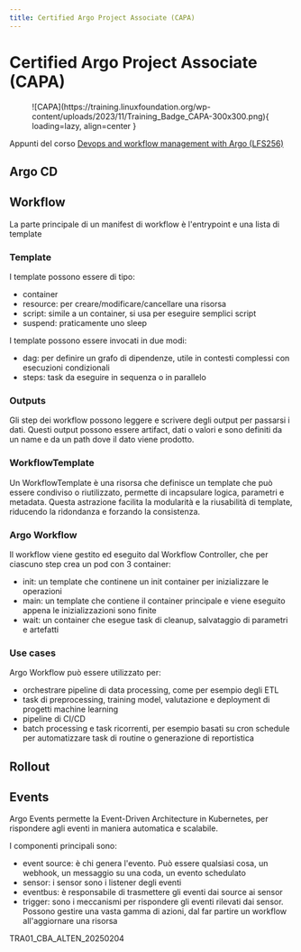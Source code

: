 ```yaml
---
title: Certified Argo Project Associate (CAPA)
---
```


# Certified Argo Project Associate (CAPA)

<figure markdown="span">
![CAPA](https://training.linuxfoundation.org/wp-content/uploads/2023/11/Training_Badge_CAPA-300x300.png){ loading=lazy, align=center }
</figure>


Appunti del corso [Devops and workflow management with Argo (LFS256)](https://training.linuxfoundation.org/training/devops-and-workflow-management-with-argo-lfs256/)

## Argo CD


## Workflow

La parte principale di un manifest di workflow è l'entrypoint e una lista di template

### Template

I template possono essere di tipo:

- container
- resource: per creare/modificare/cancellare una risorsa
- script: simile a un container, si usa per eseguire semplici script
- suspend: praticamente uno sleep

I template possono essere invocati in due modi:

- dag: per definire un grafo di dipendenze, utile in contesti complessi con esecuzioni condizionali
- steps: task da eseguire in sequenza o in parallelo

### Outputs

Gli step dei workflow possono leggere e scrivere degli output per passarsi i dati.
Questi output possono essere artifact, dati o valori e sono definiti da un name e da un path dove il dato viene prodotto.

### WorkflowTemplate

Un WorkflowTemplate è una risorsa che definisce un template che può essere condiviso o riutilizzato, permette di incapsulare logica, parametri e metadata.
Questa astrazione facilita la modularità e la riusabilità di template, riducendo la ridondanza e forzando la consistenza.

### Argo Workflow

Il workflow viene gestito ed eseguito dal Workflow Controller, che per ciascuno step crea un pod con 3 container:

- init: un template che continene un init container per inizializzare le operazioni
- main: un template che contiene il container principale e viene eseguito appena le inizializzazioni sono finite
- wait: un container che esegue task di cleanup, salvataggio di parametri e artefatti

### Use cases

Argo Workflow può essere utilizzato per:

- orchestrare pipeline di data processing, come per esempio degli ETL
- task di preprocessing, training model, valutazione e deployment di progetti machine learning
- pipeline di CI/CD
- batch processing e task ricorrenti, per esempio basati su cron schedule per automatizzare task di routine o generazione di reportistica

## Rollout

## Events

Argo Events permette la Event-Driven Architecture in Kubernetes, per rispondere agli eventi in maniera automatica e scalabile.

I componenti principali sono:

- event source: è chi genera l'evento. Può essere qualsiasi cosa, un webhook, un messaggio su una coda, un evento schedulato
- sensor: i sensor sono i listener degli eventi
- eventbus: è responsabile di trasmettere gli eventi dai source ai sensor
- trigger: sono i meccanismi per rispondere gli eventi rilevati dai sensor. Possono gestire una vasta gamma di azioni, dal far partire un workflow all'aggiornare una risorsa


TRA01_CBA_ALTEN_20250204
